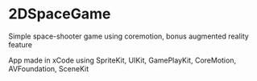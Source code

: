 # 2DSpaceGame
Simple space-shooter game using coremotion, bonus augmented reality feature

App made in xCode using SpriteKit, UIKit, GamePlayKit, CoreMotion, AVFoundation, SceneKit
